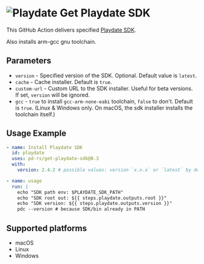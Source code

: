 # ![Playdate](https://help.play.date/images/toolbar-icon-playdate.svg) Get Playdate SDK

This GitHub Action delivers specified [Playdate SDK][Playdate].

Also installs arm-gcc gnu toolchain.

[Playdate]: https://play.date/dev/#cardSDK


## Parameters

- `version` - Specified version of the SDK. Optional. Default value is `latest`.
- `cache` - Cache installer. Default is `true`.
- `custom-url` - Custom URL to the SDK installer. Useful for beta versions. If set, `version` will be ignored.
- `gcc` - `true` to install `gcc-arm-none-eabi` toolchain, `false` to don't. Default is `true`.
  (Linux & Windows only. On macOS, the sdk installer installs the toolchain itself.)


## Usage Example

```yaml
- name: Install Playdate SDK
  id: playdate
  uses: pd-rs/get-playdate-sdk@0.3
  with:
    version: 2.4.2 # possible values: version `x.x.x` or `latest` by default

- name: usage
  run: |
    echo "SDK path env: $PLAYDATE_SDK_PATH"
    echo "SDK root out: ${{ steps.playdate.outputs.root }}"
    echo "SDK version: ${{ steps.playdate.outputs.version }}"
    pdc --version # because SDK/bin already in PATH
```

## Supported platforms

- macOS
- Linux
- Windows

